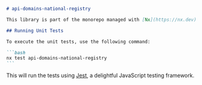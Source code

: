 ````markdown
# api-domains-national-registry

This library is part of the monorepo managed with [Nx](https://nx.dev) and pertains to the National Registry domain.

## Running Unit Tests

To execute the unit tests, use the following command:

```bash
nx test api-domains-national-registry
```
````

This will run the tests using [Jest](https://jestjs.io), a delightful JavaScript testing framework.

```

```
